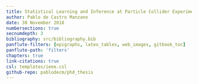 ```yaml
---
title: Statistical Learning and Inference at Particle Collider Experiments
author: Pablo de Castro Manzano
date: 30 November 2018
numbersections: true
secnumdepth: 3
bibliography: src/bibliography.bib
panflute-filters: [epigraphs, latex_tables, web_images, gitbook_toc]
panflute-path: 'filters'
chapters: true
link-citations: true
csl: templates/ieee.csl
github-repo: pablodecm/phd_thesis
---
```

